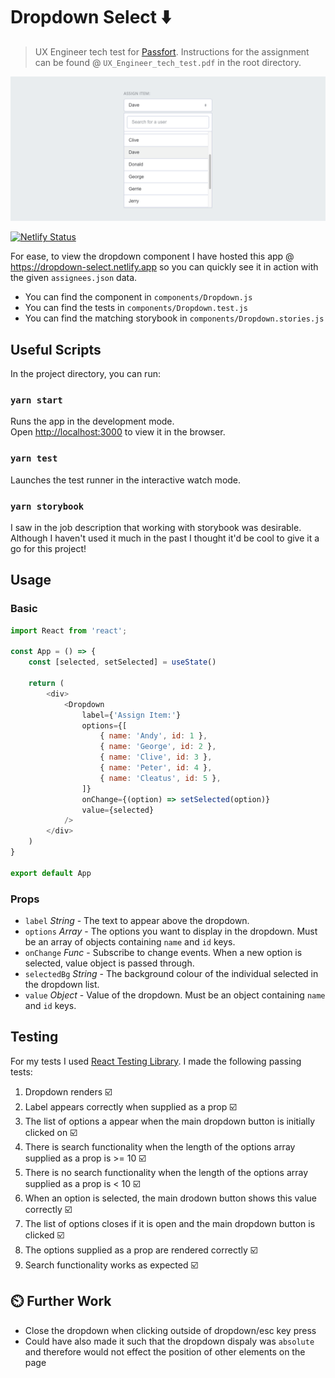 # Dropdown Select ⬇️

> UX Engineer tech test for [Passfort](https://www.passfort.com/). Instructions for the assignment can be found @ `UX_Engineer_tech_test.pdf` in the root directory.

![Screenshot](public/dropdown-select.png)

[![Netlify Status](https://api.netlify.com/api/v1/badges/7cd3d92b-0f1c-4c07-bb4f-d4e784fefeec/deploy-status)](https://app.netlify.com/sites/dropdown-select/deploys)

For ease, to view the dropdown component I have hosted this app @ https://dropdown-select.netlify.app so you can quickly see it in action with the given `assignees.json` data.

- You can find the component in `components/Dropdown.js`
- You can find the tests in `components/Dropdown.test.js`
- You can find the matching storybook in `components/Dropdown.stories.js`

## Useful Scripts

In the project directory, you can run:

### `yarn start`

Runs the app in the development mode.\
Open [http://localhost:3000](http://localhost:3000) to view it in the browser.

### `yarn test`

Launches the test runner in the interactive watch mode.

### `yarn storybook`

I saw in the job description that working with storybook was desirable. Although I haven't used it much in the past I thought it'd be cool to give it a go for this project!

## Usage

### Basic
```js
import React from 'react';

const App = () => {
    const [selected, setSelected] = useState()

    return (
        <div>
            <Dropdown
                label={'Assign Item:'}
                options={[
                    { name: 'Andy', id: 1 },
                    { name: 'George', id: 2 },
                    { name: 'Clive', id: 3 },
                    { name: 'Peter', id: 4 },
                    { name: 'Cleatus', id: 5 },
                ]}
                onChange={(option) => setSelected(option)}
                value={selected}
            />
        </div>
    )
}

export default App
```

### Props
- `label` *String* - The text to appear above the dropdown.
- `options` *Array* - The options you want to display in the dropdown. Must be an array of objects containing `name` and `id` keys.
- `onChange` *Func* - Subscribe to change events. When a new option is selected, value object is passed through.
- `selectedBg` *String* - The background colour of the individual selected in the dropdown list.
- `value` *Object* - Value of the dropdown. Must be an object containing `name` and `id` keys.

## Testing
For my tests I used [React Testing Library](https://testing-library.com/docs/react-testing-library/intro/). I made the following passing tests:

1. Dropdown renders ☑️
2. Label appears correctly when supplied as a prop ☑️
3. The list of options a appear when the main dropdown button is initially clicked on ☑️
4. There is search functionality when the length of the options array supplied as a prop is >= 10 ☑️
5. There is no search functionality when the length of the options array supplied as a prop is < 10 ☑️
6. When an option is selected, the main drodown button shows this value correctly ☑️
7. The list of options closes if it is open and the main dropdown button is clicked ☑️
8. The options supplied as a prop are rendered correctly ☑️
9. Search functionality works as expected ☑️

## ⏲️ Further Work
- Close the dropdown when clicking outside of dropdown/esc key press
- Could have also made it such that the dropdown dispaly was `absolute` and therefore would not effect the position of other elements on the page
